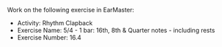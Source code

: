 Work on the following exercise in EarMaster:
- Activity: Rhythm Clapback
- Exercise Name: 5/4 - 1 bar: 16th, 8th & Quarter notes - including rests
- Exercise Number: 16.4
